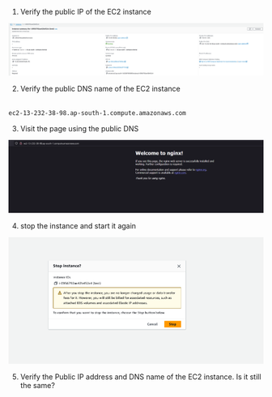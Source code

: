 1. Verify the public IP of the EC2 instance

![alt text](images/image-5.png)

2. Verify the public DNS name of the EC2 instance

```bash

ec2-13-232-38-98.ap-south-1.compute.amazonaws.com

```

3. Visit the page using the public DNS 

![alt text](images/image-6.png)


4. stop the instance and start it again

![alt text](images/image-8.png)


5. Verify the Public IP address and DNS name of the EC2 instance. Is it still the same?

